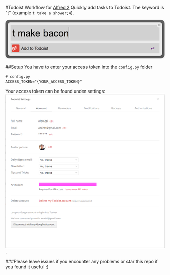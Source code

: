 #Todoist Workflow for [Alfred 2](http://www.alfredapp.com/)
Quickly add tasks to Todoist. The keyword is "t" (example ```t take a shower;4```).

![inline](./assets/example.png)

##Setup
You have to enter your access token into the ```config.py``` folder
````
# config.py
ACCESS_TOKEN="{YOUR_ACCESS_TOKEN}"
````
Your access token can be found under settings:
![](./assets/api_key.png).

###Please leave issues if you encounter any problems or star this repo if you found it useful :)
